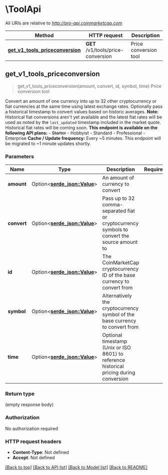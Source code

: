 # \ToolApi

All URIs are relative to *http://pro-api.coinmarketcap.com*

Method | HTTP request | Description
------------- | ------------- | -------------
[**get_v1_tools_priceconversion**](ToolApi.md#get_v1_tools_priceconversion) | **GET** /v1/tools/price-conversion | Price conversion tool



## get_v1_tools_priceconversion

> get_v1_tools_priceconversion(amount, convert, id, symbol, time)
Price conversion tool

Convert an amount of one currency into up to 32 other cryptocurrency or fiat currencies at the same time using latest exchange rates. Optionally pass a historical timestamp to convert values based on historic averages.  **Note:** Historical fiat conversions aren't yet available and the latest fiat rates will be used as noted by the `last_updated` timestamp included in the market quote. Historical fiat rates will be coming soon.  **This endpoint is available on the following API plans:** - ~~Starter~~ - Hobbyist - Standard - Professional - Enterprise  **Cache / Update frequency:** Every ~5 minutes. This endpoint will be migrated to ~1 minute updates shortly.

### Parameters


Name | Type | Description  | Required | Notes
------------- | ------------- | ------------- | ------------- | -------------
**amount** | Option<[**serde_json::Value**](.md)> | An amount of currency to convert |  |
**convert** | Option<[**serde_json::Value**](.md)> | Pass up to 32 comma-separated fiat or cryptocurrency symbols to convert the source amount to |  |
**id** | Option<[**serde_json::Value**](.md)> | The CoinMarketCap cryptocurrency ID of the base currency to convert from |  |
**symbol** | Option<[**serde_json::Value**](.md)> | Alternatively the cryptocurrency symbol of the base currency to convert from |  |
**time** | Option<[**serde_json::Value**](.md)> | Optional timestamp (Unix or ISO 8601) to reference historical pricing during conversion |  |

### Return type

 (empty response body)

### Authorization

No authorization required

### HTTP request headers

- **Content-Type**: Not defined
- **Accept**: Not defined

[[Back to top]](#) [[Back to API list]](../README.md#documentation-for-api-endpoints) [[Back to Model list]](../README.md#documentation-for-models) [[Back to README]](../README.md)

